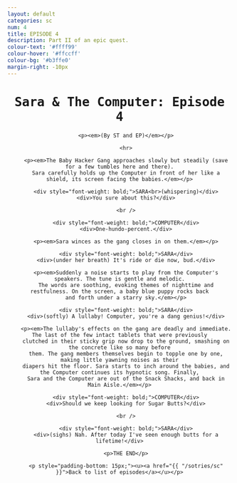 ```yaml
---
layout: default
categories: sc
num: 4
title: EPISODE 4
description: Part II of an epic quest.
colour-text: '#ffff99'
colour-hover: '#ffccff'
colour-bg: '#b3ffe0'
margin-right: -10px
---
```

<div style="text-align: center; font-family: 'Inconsolata', monospace;" class="centre">
	  <h1>Sara & The Computer: Episode 4</h1>

		<p><em>(By ST and EP)</em></p>

		<hr>

		<p><em>The Baby Hacker Gang approaches slowly but steadily (save for a few tumbles here and there).
		Sara carefully holds up the Computer in front of her like a shield, its screen facing the babies.</em></p>

		<div style="font-weight: bold;">SARA<br>(whispering)</div>
		<div>You sure about this?</div>

		<br />

		<div style="font-weight: bold;">COMPUTER</div>
		<div>One-hundo-percent.</div>

		<p><em>Sara winces as the gang closes in on them.</em></p>

		<div style="font-weight: bold;">SARA</div>
		<div>(under her breath) It's ride or die now, bud.</div>

		<p><em>Suddenly a noise starts to play from the Computer's speakers. The tune is gentle and melodic.
		The words are soothing, evoking themes of nighttime and restfulness. On the screen, a baby blue puppy rocks back
		and forth under a starry sky.</em></p>

		<div style="font-weight: bold;">SARA</div>
		<div>(softly) A lullaby! Computer, you're a dang genius!</div>

		<p><em>The lullaby's effects on the gang are deadly and immediate. The last of the few intact tablets that were previously
		clutched in their sticky grip now drop to the ground, smashing on the concrete like so many before
		them. The gang members themselves begin to topple one by one, making little yawning noises as their
		diapers hit the floor. Sara starts to inch around the babies, and the Computer continues its hypnotic song. Finally,
		Sara and the Computer are out of the Snack Shacks, and back in Main Aisle.</em></p>

		<div style="font-weight: bold;">COMPUTER</div>
		<div>Should we keep looking for Sugar Butts?</div>

		<br />

		<div style="font-weight: bold;">SARA</div>
		<div>(sighs) Nah. After today I've seen enough butts for a lifetime!</div>

		<p>THE END</p>

		<p style="padding-bottom: 15px;"><u><a href="{{ "/sotries/sc" }}">Back to list of episodes</a></u></p>

  </div>
